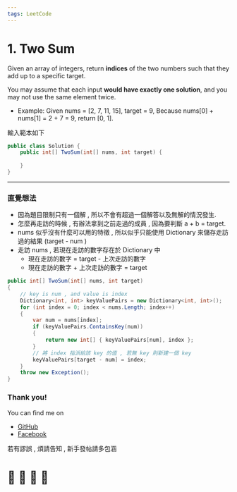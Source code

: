 ```yaml
---
tags: LeetCode
---
```


# 1. Two Sum
Given an array of integers, return **indices** of the two numbers such that they add up to a specific target.

You may assume that each input **would have exactly one solution**, and you may not use the same element twice.

- Example:
Given nums = [2, 7, 11, 15], target = 9,
Because nums[0] + nums[1] = 2 + 7 = 9,
return [0, 1].

輸入範本如下
```C#
public class Solution {
    public int[] TwoSum(int[] nums, int target) {
        
    }
}
```
---

### 直覺想法
- 因為題目限制只有一個解 , 所以不會有超過一個解答以及無解的情況發生.
- 怎麼再走訪的時候 , 有辦法拿到之前走過的成員 , 因為要判斷 a + b = target. 
- nums 似乎沒有什麼可以用的特徵 , 所以似乎只能使用 Dictionary 來儲存走訪過的結果 (target - num )
- 走訪 nums , 若現在走訪的數字存在於 Dictionary 中 
    - 現在走訪的數字 = target - 上次走訪的數字
    - 現在走訪的數字 + 上次走訪的數字 = target

```C#
public int[] TwoSum(int[] nums, int target)
{
    // key is num , and value is index
    Dictionary<int, int> keyValuePairs = new Dictionary<int, int>();
    for (int index = 0; index < nums.Length; index++)
    {
        var num = nums[index];
        if (keyValuePairs.ContainsKey(num))
        {
            return new int[] { keyValuePairs[num], index };
        }
        // 將 index 指派給該 key 的值 , 若無 key 則新建一個 key
        keyValuePairs[target - num] = index; 
    }
    throw new Exception();
}
```













### Thank you! 

You can find me on

- [GitHub](https://github.com/s0920832252)
- [Facebook](https://www.facebook.com/fourtune.chen)

若有謬誤 , 煩請告知 , 新手發帖請多包涵

# :100: :muscle: :tada: :sheep: 
